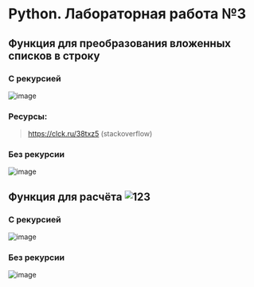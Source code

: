 # Python. Лабораторная работа №3
## Функция для преобразования вложенных списков в строку
### С рекурсией
![image](https://github.com/Hasper1337/pythonProject3/assets/145243810/77d161aa-869e-45d6-80f6-dc64c1489229)
### Ресурсы:
> https://clck.ru/38txz5 (stackoverflow)
### Без рекурсии 
![image](https://github.com/Hasper1337/pythonProject3/assets/145243810/ddf67f49-ca70-4714-b590-ea1fb9ae4565)
## Функция для расчёта ![123](https://github.com/Hasper1337/pythonProject3/assets/145243810/a157e508-6148-4f55-a579-6cdca87e24f0)
### С рекурсией
![image](https://github.com/Hasper1337/pythonProject3/assets/145243810/de39610f-7457-43c9-9784-82f4516cc21a)
### Без рекурсии
![image](https://github.com/Hasper1337/pythonProject3/assets/145243810/4a8eb06e-8c53-4ade-bc8c-ae1b2fe82436)
